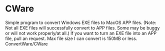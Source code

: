 # CWare
Simple program to convert Windows EXE files to MacOS APP files.
(Note: Not all EXE files will successfully convert to APP files. Some may be buggy or will not work properly/at all.)
If you want to turn an EXE file into an APP file, pull an request. Max file size I can convert is 150MB or less.
ConvertWare/CWare
